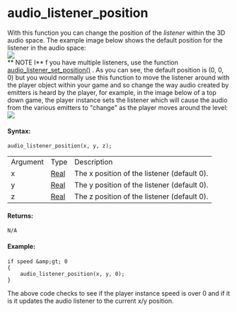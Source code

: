 # audio_listener_position

With this function you can change the position of the *listener* within
the 3D audio space. The example image below shows the default position
for the listener in the audio space:  
![](https://gms.magecorn.com/Manual/assets/Images/Scripting_Reference/GML/Reference/Audio/Audio_Listener.png)  
** NOTE I** f you have multiple listeners, use the function
[audio_listener_set_position()](audio_listener_set_position) . As
you can see, the default position is (0, 0, 0) but you would normally
use this function to move the listener around with the player object
within your game and so change the way audio created by emitters is
heard by the player, for example, in the image below of a top down game,
the player instance sets the listener which will cause the audio from
the various emitters to "change" as the player moves around the level:  
![](https://gms.magecorn.com/Manual/assets/Images/Scripting_Reference/GML/Reference/Audio/Audio_Game.png)  

#### Syntax:

``` gml
audio_listener_position(x, y, z);
```

|          |                                                                            |                                             |
|----------|----------------------------------------------------------------------------|---------------------------------------------|
| Argument | Type                                                                       | Description                                 |
| x        |  [Real](../../../../../../GameMaker_Language/GML_Overview/Data_Types)  | The x position of the listener (default 0). |
| y        |  [Real](../../../../../../GameMaker_Language/GML_Overview/Data_Types)  | The y position of the listener (default 0). |
| z        |  [Real](../../../../../../GameMaker_Language/GML_Overview/Data_Types)  | The z position of the listener (default 0). |

#### Returns:

``` gml
N/A
```

#### Example:

``` gml
if speed &amp;gt; 0
{
    audio_listener_position(x, y, 0);
}
```

The above code checks to see if the player instance speed is over 0 and
if it is it updates the audio listener to the current x/y position.
